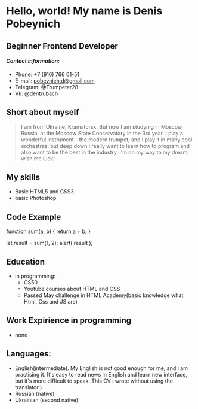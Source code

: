 # Hello, world! My name is Denis Pobeynich

## Beginner Frontend Developer

#### *Contact information:*
  * Phone: +7 (916) 766 01-51
  * E-mail: pobeynich.d@gmail.com
  * Telegram: @Trumpeter28
  * Vk: @dentrubach

## Short about myself
> I am from Ukraine, Kramatorsk. But now I am studying in Moscow, Russia, at the Moscow State Conservatory in the 3rd year. I play a wonderful instrument - the modern trumpet, and I play it in many cool orchestras. but deep down i really want to learn how to program and also want to be the best in the industry. I'm on my way to my dream, wish me luck!

## My skills
* Basic HTML5 and CSS3
* basic Photoshop

## Code Example

function sum(a, b) {
  return a + b;
}

let result = sum(1, 2);
alert( result );

## Education 
* in programming: 
  * CS50
  * Youtube courses about HTML and CSS
  * Passed May challenge in HTML Academy(basic 
  knowledge what Html, Css and JS are) 

## Work Expirience in programming
* none

## Languages:
* English(intermediate). My English is not good enough for me, and i am practising it. It's easy to read news in English and learn new interface, but it's more difficult to speak. This CV i wrote without using the translator:)
* Russian (native)
* Ukrainian (second native)

